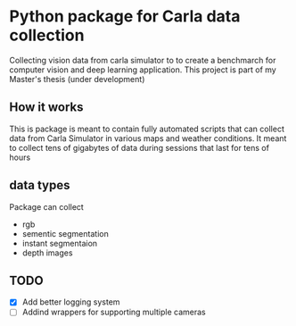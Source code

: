 # Python package for Carla data collection
Collecting vision data from carla simulator to to create a benchmarch for computer vision and deep learning application.
This project is part of my Master's thesis (under development)

## How it works
This is package is meant to contain fully automated scripts that can collect data from Carla Simulator in various maps and weather conditions.
It meant to collect tens of gigabytes of data during sessions that last for tens of hours

## data types
Package can collect 
* rgb 
* sementic segmentation 
* instant segmentaion 
* depth images

## TODO
- [x] Add better logging system
- [ ] Addind wrappers for supporting multiple cameras

